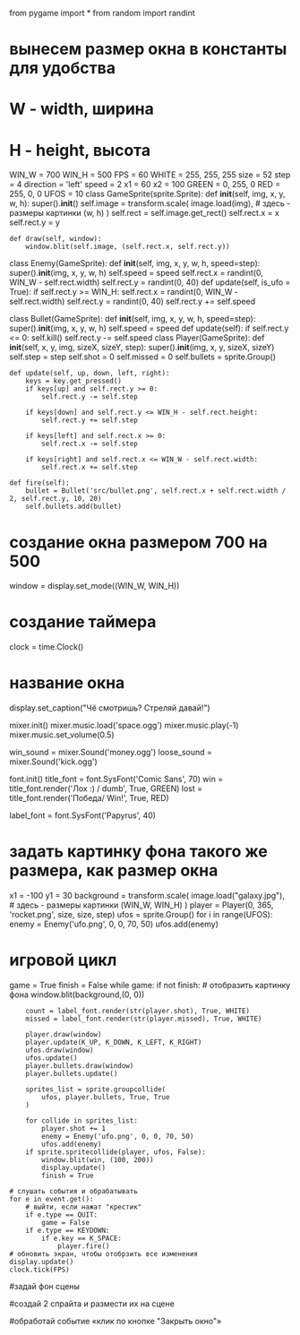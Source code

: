 from pygame import *
from random import randint
# вынесем размер окна в константы для удобства
# W - width, ширина
# H - height, высота
WIN_W = 700
WIN_H = 500
FPS = 60
WHITE = 255, 255, 255
size = 52
step = 4
direction = 'left'
speed = 2
x1 = 60
x2 = 100
GREEN = 0, 255, 0
RED = 255, 0, 0
UFOS = 10
class GameSprite(sprite.Sprite):
    def __init__(self, img, x, y, w, h):
        super().__init__()
        self.image = transform.scale(
            image.load(img),
            # здесь - размеры картинки
            (w, h)
        )
        self.rect = self.image.get_rect()
        self.rect.x = x
        self.rect.y = y
    
    def draw(self, window):
        window.blit(self.image, (self.rect.x, self.rect.y))

class Enemy(GameSprite):
    def __init__(self, img, x, y, w, h, speed=step):
        super().__init__(img, x, y, w, h)
        self.speed = speed
        self.rect.x = randint(0, WIN_W - self.rect.width)
        self.rect.y = randint(0, 40)
    def update(self, is_ufo = True):
        if self.rect.y >= WIN_H:
            self.rect.x = randint(0, WIN_W - self.rect.width)
            self.rect.y = randint(0, 40)
        self.rect.y += self.speed

class Bullet(GameSprite):
    def __init__(self, img, x, y, w, h, speed=step):
        super().__init__(img, x, y, w, h)
        self.speed = speed
    def update(self):
        if self.rect.y <= 0:
            self.kill()
        self.rect.y -= self.speed
class Player(GameSprite):
    def __init__(self, x, y, img, sizeX, sizeY, step):
        super().__init__(img, x, y, sizeX, sizeY)
        self.step = step
        self.shot = 0
        self.missed = 0
        self.bullets = sprite.Group()

    
    def update(self, up, down, left, right):
        keys = key.get_pressed()
        if keys[up] and self.rect.y >= 0:
            self.rect.y -= self.step

        if keys[down] and self.rect.y <= WIN_H - self.rect.height:
            self.rect.y += self.step

        if keys[left] and self.rect.x >= 0:
            self.rect.x -= self.step
        
        if keys[right] and self.rect.x <= WIN_W - self.rect.width:
            self.rect.x += self.step

    def fire(self):
        bullet = Bullet('src/bullet.png', self.rect.x + self.rect.width / 2, self.rect.y, 10, 20)
        self.bullets.add(bullet)

# создание окна размером 700 на 500
window = display.set_mode((WIN_W, WIN_H))
# создание таймера
clock = time.Clock()

# название окна 
display.set_caption("Чё смотришь? Стреляй давай!")

mixer.init()
mixer.music.load('space.ogg')
mixer.music.play(-1)
mixer.music.set_volume(0.5)

win_sound = mixer.Sound('money.ogg')
loose_sound = mixer.Sound('kick.ogg')

font.init()
title_font = font.SysFont('Comic Sans', 70)
win = title_font.render('Лох :) / dumb', True, GREEN)
lost = title_font.render('Победа/ Win!', True, RED)

label_font = font.SysFont('Papyrus', 40)


# задать картинку фона такого же размера, как размер окна
x1 = -100
y1 = 30
background = transform.scale(
    image.load("galaxy.jpg"),
    # здесь - размеры картинки
    (WIN_W, WIN_H)
)
player = Player(0, 365, 'rocket.png', size, size, step)
ufos = sprite.Group()
for i in range(UFOS):
    enemy = Enemy('ufo.png', 0, 0, 70, 50)
    ufos.add(enemy)

# игровой цикл
game = True
finish = False
while game:
    if not finish:
        # отобразить картинку фона
        window.blit(background,(0, 0))

        count = label_font.render(str(player.shot), True, WHITE)
        missed = label_font.render(str(player.missed), True, WHITE)

        player.draw(window)
        player.update(K_UP, K_DOWN, K_LEFT, K_RIGHT)
        ufos.draw(window)
        ufos.update()
        player.bullets.draw(window)
        player.bullets.update()

        sprites_list = sprite.groupcollide(
            ufos, player.bullets, True, True
        )   

        for collide in sprites_list:
            player.shot += 1
            enemy = Enemy('ufo.png', 0, 0, 70, 50)
            ufos.add(enemy)
        if sprite.spritecollide(player, ufos, False):
            window.blit(win, (100, 200))
            display.update()
            finish = True

    # слушать события и обрабатывать
    for e in event.get():
        # выйти, если нажат "крестик"
        if e.type == QUIT:
            game = False
        if e.type == KEYDOWN:
            if e.key == K_SPACE:
                player.fire()
    # обновить экран, чтобы отобрзить все изменения
    display.update()
    clock.tick(FPS)
#задай фон сцены

#создай 2 спрайта и размести их на сцене

#обработай событие «клик по кнопке "Закрыть окно"»
